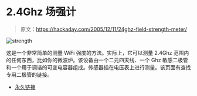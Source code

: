 # 2.4Ghz 场强计

> 原文：<https://hackaday.com/2005/12/11/24ghz-field-strength-meter/>

![strength](img/96b6aca9d22de26f91e7258073a347f0.png)

这是一个非常简单的测量 WiFi 强度的方法。实际上，它可以测量 2.4Ghz 范围内的任何东西，比如你的微波炉。该设备由一个二元四天线、一个 Ghz 敏感二极管和一个用于调谐的可变电容器组成。传感器插在电压表上进行测量。该页面有查找专用二极管的链接。

*   [永久链接](http://www.mrx.com.au/wireless/TestGear2_4ghz.htm)